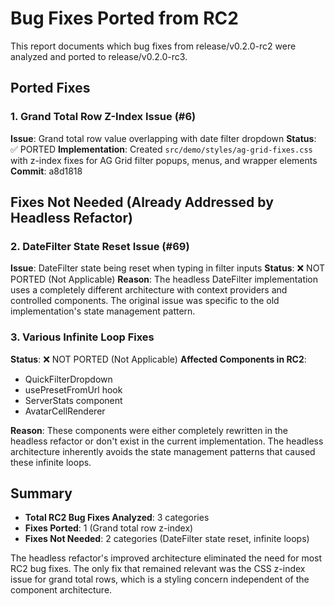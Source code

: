 # Bug Fixes Ported from RC2

This report documents which bug fixes from release/v0.2.0-rc2 were analyzed and ported to release/v0.2.0-rc3.

## Ported Fixes

### 1. Grand Total Row Z-Index Issue (#6)

**Issue**: Grand total row value overlapping with date filter dropdown
**Status**: ✅ PORTED
**Implementation**: Created `src/demo/styles/ag-grid-fixes.css` with z-index fixes for AG Grid filter popups, menus, and wrapper elements
**Commit**: a8d1818

## Fixes Not Needed (Already Addressed by Headless Refactor)

### 2. DateFilter State Reset Issue (#69)

**Issue**: DateFilter state being reset when typing in filter inputs
**Status**: ❌ NOT PORTED (Not Applicable)
**Reason**: The headless DateFilter implementation uses a completely different architecture with context providers and controlled components. The original issue was specific to the old implementation's state management pattern.

### 3. Various Infinite Loop Fixes

**Status**: ❌ NOT PORTED (Not Applicable)
**Affected Components in RC2**:

- QuickFilterDropdown
- usePresetFromUrl hook
- ServerStats component
- AvatarCellRenderer

**Reason**: These components were either completely rewritten in the headless refactor or don't exist in the current implementation. The headless architecture inherently avoids the state management patterns that caused these infinite loops.

## Summary

- **Total RC2 Bug Fixes Analyzed**: 3 categories
- **Fixes Ported**: 1 (Grand total row z-index)
- **Fixes Not Needed**: 2 categories (DateFilter state reset, infinite loops)

The headless refactor's improved architecture eliminated the need for most RC2 bug fixes. The only fix that remained relevant was the CSS z-index issue for grand total rows, which is a styling concern independent of the component architecture.
